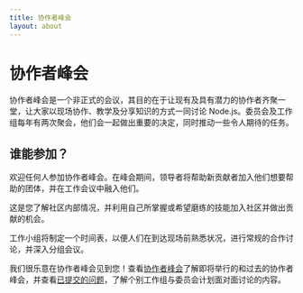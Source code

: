 ```yaml
---
title: 协作者峰会
layout: about
---
```


# 协作者峰会

协作者峰会是一个非正式的会议，其目的在于让现有及具有潜力的协作者齐聚一堂，让大家以现场协作、教学及分享知识的方式一同讨论 Node.js。委员会及工作组每年有两次聚会，他们会一起做出重要的决定，同时推动一些令人期待的任务。

## 谁能参加？

欢迎任何人参加协作者峰会。在峰会期间，领导者将帮助新贡献者加入他们想要帮助的团体，并在工作会议中融入他们。

这是您了解社区内部情况，并利用自己所掌握或希望磨练的技能加入社区并做出贡献的机会。

工作小组将制定一个时间表，以便人们在到达现场前熟悉状况，进行常规的合作讨论，并深入分组会议。

我们很乐意在协作者峰会见到您！查看[协作者峰会](https://github.com/nodejs/summit)了解即将举行的和过去的协作者峰会，并查看[已提交的问题](https://github.com/nodejs/summit/issues)，了解个别工作组与委员会计划面对面讨论的内容。
